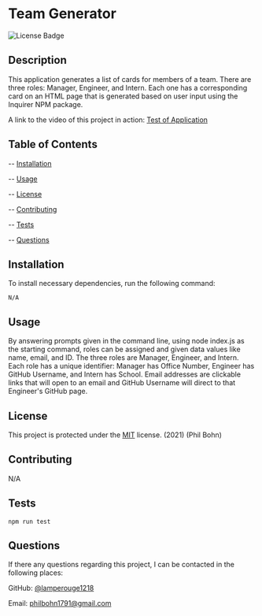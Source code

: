 # Team Generator  

![License Badge](https://img.shields.io/badge/license-MIT-blue)

## Description 

This application generates a list of cards for members of a team. There are three roles: Manager, Engineer, and Intern. Each one has a corresponding card on an HTML page that is generated based on user input using the Inquirer NPM package. 

A link to the video of this project in action: [Test of Application]()

## Table of Contents

-- [Installation](#installation)

-- [Usage](#usage)

-- [License](#license)

-- [Contributing](#contributing)

-- [Tests](#tests)

-- [Questions](#questions)

## Installation
  
To install necessary dependencies, run the following command:

    N/A

## Usage

By answering prompts given in the command line, using node index.js as the starting command, roles can be assigned and given data values like name, email, and ID. The three roles are Manager, Engineer, and Intern. Each role has a unique identifier: Manager has Office Number, Engineer has GitHub Username, and Intern has School. Email addresses are clickable links that will open to an email and GitHub Username will direct to that Engineer's GitHub page. 

## License

This project is protected under the [MIT](https://choosealicense.com/licenses/mit/) license. (2021) (Phil Bohn)

## Contributing

N/A

## Tests

    npm run test

## Questions

If there any questions regarding this project, I can be contacted in the following places:

GitHub: [@lamperouge1218](https://github.com/lamperouge1218)

Email: philbohn1791@gmail.com
